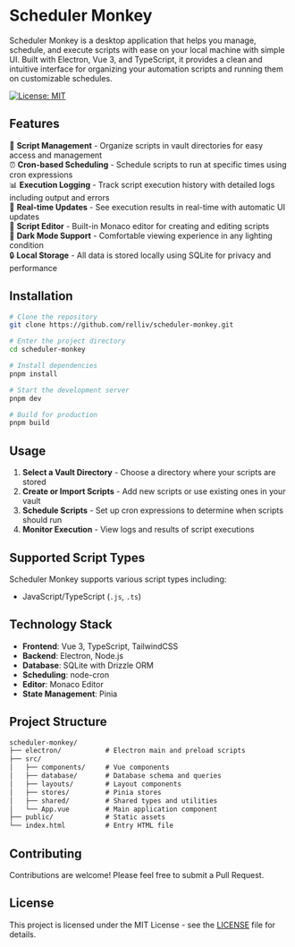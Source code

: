 # Scheduler Monkey

Scheduler Monkey is a desktop application that helps you manage, schedule, and execute scripts with ease on your local machine with simple UI. Built with Electron, Vue 3, and TypeScript, it provides a clean and intuitive interface for organizing your automation scripts and running them on customizable schedules.

[![License: MIT](https://img.shields.io/badge/License-MIT-blue.svg)](./LICENSE)

## Features

🚀 **Script Management** - Organize scripts in vault directories for easy access and management  
⏰ **Cron-based Scheduling** - Schedule scripts to run at specific times using cron expressions  
📊 **Execution Logging** - Track script execution history with detailed logs including output and errors  
🔄 **Real-time Updates** - See execution results in real-time with automatic UI updates  
📝 **Script Editor** - Built-in Monaco editor for creating and editing scripts  
🌙 **Dark Mode Support** - Comfortable viewing experience in any lighting condition  
🔒 **Local Storage** - All data is stored locally using SQLite for privacy and performance

## Installation

```sh
# Clone the repository
git clone https://github.com/relliv/scheduler-monkey.git

# Enter the project directory
cd scheduler-monkey

# Install dependencies
pnpm install

# Start the development server
pnpm dev

# Build for production
pnpm build
```

## Usage

1. **Select a Vault Directory** - Choose a directory where your scripts are stored
2. **Create or Import Scripts** - Add new scripts or use existing ones in your vault
3. **Schedule Scripts** - Set up cron expressions to determine when scripts should run
4. **Monitor Execution** - View logs and results of script executions

## Supported Script Types

Scheduler Monkey supports various script types including:

- JavaScript/TypeScript (`.js`, `.ts`)

## Technology Stack

- **Frontend**: Vue 3, TypeScript, TailwindCSS
- **Backend**: Electron, Node.js
- **Database**: SQLite with Drizzle ORM
- **Scheduling**: node-cron
- **Editor**: Monaco Editor
- **State Management**: Pinia

## Project Structure

```markdown
scheduler-monkey/
├── electron/           # Electron main and preload scripts
├── src/
│   ├── components/     # Vue components
│   ├── database/       # Database schema and queries
│   ├── layouts/        # Layout components
│   ├── stores/         # Pinia stores
│   ├── shared/         # Shared types and utilities
│   └── App.vue         # Main application component
├── public/             # Static assets
└── index.html          # Entry HTML file
```

## Contributing

Contributions are welcome! Please feel free to submit a Pull Request.

## License

This project is licensed under the MIT License - see the [LICENSE](./LICENSE) file for details.
